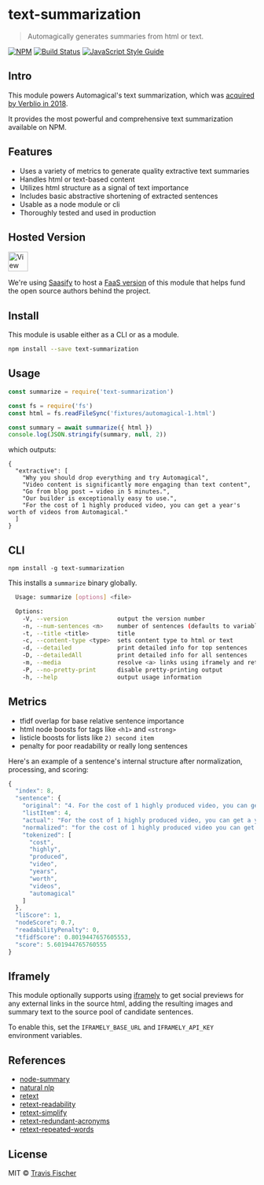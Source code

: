 # text-summarization

> Automagically generates summaries from html or text.

[![NPM](https://img.shields.io/npm/v/text-summarization.svg)](https://www.npmjs.com/package/text-summarization) [![Build Status](https://travis-ci.com/transitive-bullshit/text-summarization.svg?branch=master)](https://travis-ci.com/transitive-bullshit/text-summarization) [![JavaScript Style Guide](https://img.shields.io/badge/code_style-standard-brightgreen.svg)](https://standardjs.com)

## Intro

This module powers Automagical's text summarization, which was [acquired by Verblio in 2018](https://www.verblio.com/blog/we-bought-a-company).

It provides the most powerful and comprehensive text summarization available on NPM.

## Features

- Uses a variety of metrics to generate quality extractive text summaries
- Handles html or text-based content
- Utilizes html structure as a signal of text importance
- Includes basic abstractive shortening of extracted sentences
- Usable as a node module or cli
- Thoroughly tested and used in production

## Hosted Version

<a href="https://dev_automagical-summarization.saasify.sh">
  <img
    src="https://badges.saasify.sh"
    height="40"
    alt="View Hosted API"
  />
</a>

We're using [Saasify](https://saasify.sh) to host a [FaaS version](https://dev_automagical-summarization.saasify.sh) of this module that helps fund the open source authors behind the project.

## Install

This module is usable either as a CLI or as a module.

```bash
npm install --save text-summarization
```

## Usage

```js
const summarize = require('text-summarization')

const fs = require('fs')
const html = fs.readFileSync('fixtures/automagical-1.html')

const summary = await summarize({ html })
console.log(JSON.stringify(summary, null, 2))
```

which outputs:

```
{
  "extractive": [
    "Why you should drop everything and try Automagical",
    "Video content is significantly more engaging than text content",
    "Go from blog post → video in 5 minutes.",
    "Our builder is exceptionally easy to use.",
    "For the cost of 1 highly produced video, you can get a year's worth of videos from Automagical."
  ]
}
```

## CLI

```
npm install -g text-summarization
```

This installs a `summarize` binary globally.

```bash
  Usage: summarize [options] <file>

  Options:
    -V, --version              output the version number
    -n, --num-sentences <n>    number of sentences (defaults to variable length)
    -t, --title <title>        title
    -c, --content-type <type>  sets content type to html or text
    -d, --detailed             print detailed info for top sentences
    -D, --detailedAll          print detailed info for all sentences
    -m, --media                resolve <a> links using iframely and return best matching media
    -P, --no-pretty-print      disable pretty-printing output
    -h, --help                 output usage information
```

## Metrics

- tfidf overlap for base relative sentence importance
- html node boosts for tags like `<h1>` and `<strong>`
- listicle boosts for lists like `2) second item`
- penalty for poor readability or really long sentences

Here's an example of a sentence's internal structure after normalization, processing, and scoring:

```js
{
  "index": 8,
  "sentence": {
    "original": "4. For the cost of 1 highly produced video, you can get a year's worth of videos from Automagical.",
    "listItem": 4,
    "actual": "For the cost of 1 highly produced video, you can get a year's worth of videos from Automagical.",
    "normalized": "for the cost of 1 highly produced video you can get a years worth of videos from automagical",
    "tokenized": [
      "cost",
      "highly",
      "produced",
      "video",
      "years",
      "worth",
      "videos",
      "automagical"
    ]
  },
  "liScore": 1,
  "nodeScore": 0.7,
  "readabilityPenalty": 0,
  "tfidfScore": 0.8019447657605553,
  "score": 5.601944765760555
}
```

## Iframely

This module optionally supports using [iframely](https://iframely.com) to get social previews for any external links in the source html, adding the resulting images and summary text to the source pool of candidate sentences.

To enable this, set the `IFRAMELY_BASE_URL` and `IFRAMELY_API_KEY` environment variables.

## References

- [node-summary](https://github.com/jbrooksuk/node-summary)
- [natural nlp](https://github.com/NaturalNode/natural)
- [retext](https://github.com/wooorm/retext)
- [retext-readability](https://github.com/wooorm/retext-readability)
- [retext-simplify](https://github.com/wooorm/retext-simplify)
- [retext-redundant-acronyms](https://github.com/wooorm/retext-redundant-acronyms)
- [retext-repeated-words](https://github.com/wooorm/retext-repeated-words)

## License

MIT © [Travis Fischer](https://transitivebullsh.it)
